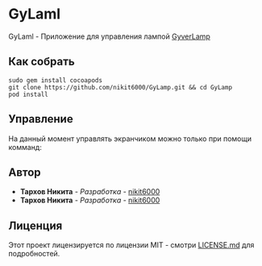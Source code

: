 # GyLaml

GyLaml - Приложение для управления лампой [GyverLamp](https://github.com/AlexGyver/GyverLamp) 

## Как собрать

```
sudo gem install cocoapods
git clone https://github.com/nikit6000/GyLamp.git && cd GyLamp
pod install
```

## Управление

На данный момент управлять экранчиком можно только при помощи комманд:


## Автор

* **Тархов Никита** - *Разработка* - [nikit6000](https://github.com/nikit6000)
* **Тархов Никита** - *Разработка* - [nikit6000](https://github.com/anonym0uz)

## Лиценция

Этот проект лицензируется по лицензии MIT - смотри [LICENSE.md](LICENSE) для подробностей.

